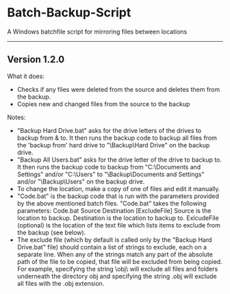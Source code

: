 # Batch-Backup-Script
A Windows batchfile script for mirroring files between locations

-------------
Version 1.2.0
-------------

What it does:

- Checks if any files were deleted from the source and deletes them from the backup.
- Copies new and changed files from the source to the backup

Notes:

- "Backup Hard Drive.bat" asks for the drive letters of the drives to backup from & to.
It then runs the backup code to backup all files from the 'backup from' hard drive
to "\Backup\Hard Drive" on the backup drive.
- "Backup All Users.bat" asks for the drive letter of the drive to backup to.
It then runs the backup code to backup from "C:\Documents and Settings" and/or "C:\Users"
to "\Backup\Documents and Settings" and/or "\Backup\Users" on the backup drive.
- To change the location, make a copy of one of files and edit it manually.
- "Code.bat" is the backup code that is run with the parameters provided by the above mentioned batch files.
"Code.bat" takes the following parameters: Code.bat Source Destination [ExcludeFile]
Source is the location to backup.
Destination is the location to backup to.
ExlcudeFile (optional) is the location of the text file which lists items to exclude from the backup (see below).
- The exclude file (which by default is called only by the "Backup Hard Drive.bat" file) should contain a list of strings
to exclude, each on a separate line.  When any of the strings match any part of the absolute path of the file to
be copied, that file will be excluded from being copied.  For example, specifying the string \obj\ will
exclude all files and folders underneath the directory obj and specifying the string .obj will exclude all files with the .obj extension.
